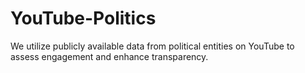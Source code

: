 # YouTube-Politics
 We utilize publicly available data from political entities on YouTube to assess engagement and enhance transparency.
